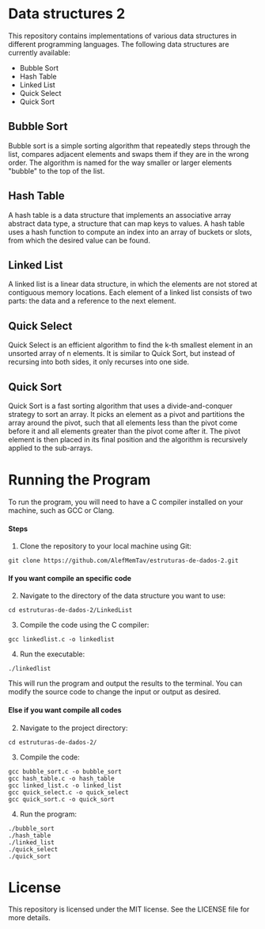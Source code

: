 # Data structures 2
This repository contains implementations of various data structures in different programming languages. The following data structures are currently available:

- Bubble Sort
- Hash Table
- Linked List
- Quick Select
- Quick Sort

## Bubble Sort

Bubble sort is a simple sorting algorithm that repeatedly steps through the list, compares adjacent elements and swaps them if they are in the wrong order. The algorithm is named for the way smaller or larger elements "bubble" to the top of the list.

## Hash Table
A hash table is a data structure that implements an associative array abstract data type, a structure that can map keys to values. A hash table uses a hash function to compute an index into an array of buckets or slots, from which the desired value can be found.

## Linked List
A linked list is a linear data structure, in which the elements are not stored at contiguous memory locations. Each element of a linked list consists of two parts: the data and a reference to the next element.

## Quick Select
Quick Select is an efficient algorithm to find the k-th smallest element in an unsorted array of n elements. It is similar to Quick Sort, but instead of recursing into both sides, it only recurses into one side.

## Quick Sort
Quick Sort is a fast sorting algorithm that uses a divide-and-conquer strategy to sort an array. It picks an element as a pivot and partitions the array around the pivot, such that all elements less than the pivot come before it and all elements greater than the pivot come after it. The pivot element is then placed in its final position and the algorithm is recursively applied to the sub-arrays.

# Running the Program
To run the program, you will need to have a C compiler installed on your machine, such as GCC or Clang.

#### Steps

1. Clone the repository to your local machine using Git:

`git clone https://github.com/AlefMemTav/estruturas-de-dados-2.git`

#### If you want compile an specific code

  2. Navigate to the directory of the data structure you want to use:

  `cd estruturas-de-dados-2/LinkedList`

3. Compile the code using the C compiler:

`gcc linkedlist.c -o linkedlist`

4. Run the executable:

`./linkedlist`

This will run the program and output the results to the terminal. You can modify the source code to change the input or output as desired.

#### Else if you want compile all codes

2. Navigate to the project directory:

`cd estruturas-de-dados-2/`

3. Compile the code:

```
gcc bubble_sort.c -o bubble_sort
gcc hash_table.c -o hash_table
gcc linked_list.c -o linked_list
gcc quick_select.c -o quick_select
gcc quick_sort.c -o quick_sort
```

4. Run the program:

```
./bubble_sort
./hash_table
./linked_list
./quick_select
./quick_sort
```

# License
This repository is licensed under the MIT license. See the LICENSE file for more details.
